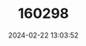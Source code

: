 ---
title: "160298"
category: "Bicyclus anynana"
draft: false
date: 2024-02-22 13:03:52
languages:
  English: ["Squinting Bush-brown"]
---